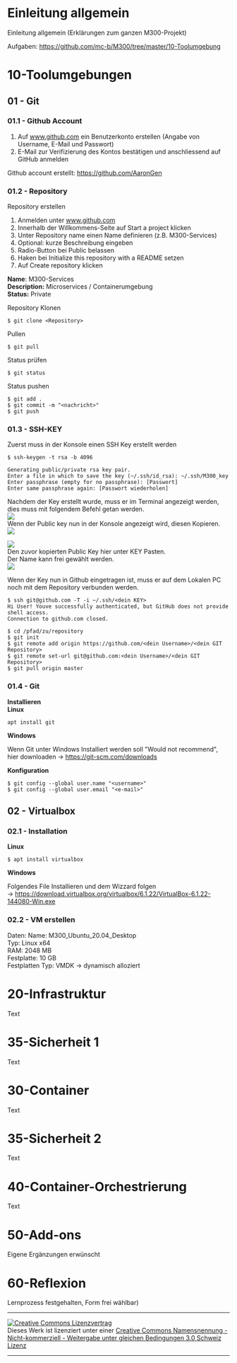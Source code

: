 # Einleitung allgemein
Einleitung allgemein (Erklärungen zum ganzen M300-Projekt)

Aufgaben: https://github.com/mc-b/M300/tree/master/10-Toolumgebung

# 10-Toolumgebungen

## 01 - Git
### 01.1 - Github Account


1. Auf www.github.com ein Benutzerkonto erstellen (Angabe von Username, E-Mail und Passwort)
2. E-Mail zur Verifizierung des Kontos bestätigen und anschliessend auf GitHub anmelden


Github account erstellt: https://github.com/AaronGen

### 01.2 - Repository

Repository erstellen
1. Anmelden unter www.github.com
2. Innerhalb der Willkommens-Seite auf Start a project klicken
3. Unter Repository name einen Name definieren (z.B. M300-Services)
4. Optional: kurze Beschreibung eingeben
5. Radio-Button bei Public belassen
6. Haken bei Initialize this repository with a README setzen
7. Auf Create repository klicken

<b>Name</b>: M300-Services
<br>
<b>Description:</b> Microservices / Containerumgebung
<br>
<b>Status:</b> Private
<br>

Repository Klonen
```Shell
$ git clone <Repository>
```
Pullen
```Shell
$ git pull
```
Status prüfen
```Shell
$ git status
```
Status pushen
```Shell
$ git add .
$ git commit -m "<nachricht>"
$ git push
```
### 01.3 - SSH-KEY

Zuerst muss in der Konsole einen SSH Key erstellt werden
</br>

```Shell 
$ ssh-keygen -t rsa -b 4096

Generating public/private rsa key pair.
Enter a file in which to save the key (~/.ssh/id_rsa): ~/.ssh/M300_key
Enter passphrase (empty for no passphrase): [Passwort]
Enter same passphrase again: [Passwort wiederholen]
```

Nachdem der Key erstellt wurde, muss er im Terminal angezeigt werden, dies muss mit folgendem Befehl getan werden.
<br>
<img src="images/y2RjRN1.png">
<br>
Wenn der Public key nun in der Konsole angezeigt wird, diesen Kopieren.
<br>
<img src="images/yMGMdSe.png">

<img src="images/92RsF4D.png">
<br>
Den zuvor kopierten Public Key hier unter KEY Pasten.<br>
Der Name kann frei gewählt werden.
<br>
<img src="images/Rzy4krY.png">

Wenn der Key nun in Github eingetragen ist, muss er auf dem Lokalen PC noch mit dem Repository verbunden werden.

```Shell 
$ ssh git@github.com -T -i ~/.ssh/<dein KEY>
Hi User! Youve successfully authenticated, but GitHub does not provide shell access.
Connection to github.com closed.

$ cd /pfad/zu/repository
$ git init
$ git remote add origin https://github.com/<dein Username>/<dein GIT Repository>
$ git remote set-url git@github.com:<dein Username>/<dein GIT Repository>
$ git pull origin master
```

### 01.4 - Git
<b>Installieren</b><br>
<b>Linux</b>

```Shell 
apt install git
```
<b>Windows</b>

Wenn Git unter Windows Installiert werden soll "Would not recommend", hier downloaden -> https://git-scm.com/downloads

<b>Konfiguration</b>

```Shell 
$ git config --global user.name "<username>"
$ git config --global user.email "<e-mail>"
```
## 02 - Virtualbox
### 02.1 - Installation
<b>Linux</b>
```Shell 
$ apt install virtualbox
```
<b>Windows</b>

Folgendes File Installieren und dem Wizzard folgen <br>
-> https://download.virtualbox.org/virtualbox/6.1.22/VirtualBox-6.1.22-144080-Win.exe

### 02.2 - VM erstellen
Daten: 
Name: M300_Ubuntu_20.04_Desktop\
Typ: Linux x64\
RAM: 2048 MB\
Festplatte: 10 GB\
Festplatten Typ: VMDK → dynamisch alloziert


# 20-Infrastruktur
Text

# 35-Sicherheit 1
Text

# 30-Container
Text

# 35-Sicherheit 2
Text

# 40-Container-Orchestrierung
Text

# 50-Add-ons
Eigene Ergänzungen erwünscht

# 60-Reflexion
Lernprozess festgehalten, Form frei wählbar)


- - -
<a rel="license" href="http://creativecommons.org/licenses/by-nc-sa/3.0/ch/"><img alt="Creative Commons Lizenzvertrag" style="border-width:0" src="https://i.creativecommons.org/l/by-nc-sa/3.0/ch/88x31.png" /></a><br />Dieses Werk ist lizenziert unter einer <a rel="license" href="http://creativecommons.org/licenses/by-nc-sa/3.0/ch/">Creative Commons Namensnennung - Nicht-kommerziell - Weitergabe unter gleichen Bedingungen 3.0 Schweiz Lizenz</a>

- - -